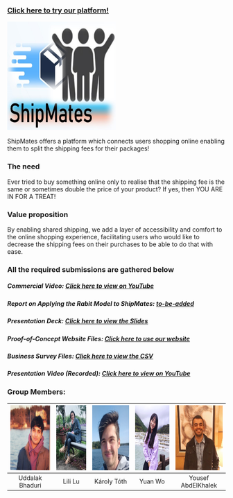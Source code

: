 ### <a href="https://shipmates.github.io/Demo" target="_blank">Click here to try our platform!</a>

<img src="Images/logo.png" alt="ShipMates" width="250" height="250" />

ShipMates offers a platform which connects users shopping online enabling them to split the shipping fees for their packages!

### The need

Ever tried to buy something online only to realise that the shipping fee is the same or sometimes double the price of your product? 
If yes, then YOU ARE IN FOR A TREAT!

### Value proposition

By enabling shared shipping, we add a layer of accessibility and comfort to the online shopping experience, facilitating users who would like to decrease the shipping fees on their purchases to be able to do that with ease.

### All the required submissions are gathered below

##### Commercial Video: <a href="https://youtu.be/-5grjKK5u9U" target="_blank">Click here to view on YouTube</a>

##### Report on Applying the Rabit Model to ShipMates: <a href="https://nobodycares.com" target="_blank">to-be-added</a>

##### Presentation Deck: <a href="https://github.com/ShipMates/shipmates.github.io/blob/main/Presentation-Deck/Shared_shipping_final.pdf" target="_blank">Click here to view the Slides</a>

##### Proof-of-Concept Website Files: <a href="https://shipmates.github.io/Demo" target="_blank">Click here to use our website</a>

##### Business Survey Files: <a href="https://github.com/ShipMates/shipmates.github.io/blob/main/Business-Survey/Survey%20-%20Shared%20Shipping%20Platform.csv" target="_blank">Click here to view the CSV</a>

##### Presentation Video (Recorded): <a href="https://youtu.be/o1uqhFeQDKg" target="_blank">Click here to view on YouTube</a>

### Group Members: 

| <img src="About-Us/uddz.jpeg" width="150" height="150"/> | <img src="About-Us/lil.jpeg" width="150" height="150"/> | <img src="About-Us/kar.jpeg" width="150" height="150"/> | <img src="About-Us/wen.jpeg" width="150" height="150"/> | <img src="About-Us/you.jpeg" width="150" height="150"/> |
| :-------------: | :-------------: | :-------------: | :-------------: | :-------------: |
| Uddalak Bhaduri | Lili Lu | Károly Tóth | Yuan Wo | Yousef AbdElKhalek |



